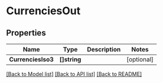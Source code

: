 # CurrenciesOut

## Properties
Name | Type | Description | Notes
------------ | ------------- | ------------- | -------------
**CurrenciesIso3** | **[]string** |  | [optional] 

[[Back to Model list]](../README.md#documentation-for-models) [[Back to API list]](../README.md#documentation-for-api-endpoints) [[Back to README]](../README.md)


